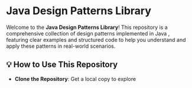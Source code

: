 # **Java Design Patterns Library**

Welcome to the **Java Design Patterns Library**! This repository is a comprehensive collection of design patterns implemented in Java , featuring clear examples and structured code to help you understand and apply these patterns in real-world scenarios.

## 💡 **How to Use This Repository**

- **Clone the Repository**: Get a local copy to explore
